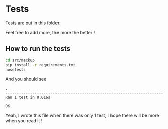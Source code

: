 # Tests

Tests are put in this folder.

Feel free to add more, the more the better !

## How to run the tests

```bash
cd src/mackup
pip install -r requirements.txt
nosetests
```

And you should see

```
.
----------------------------------------------------------------------
Ran 1 test in 0.016s

OK
```

Yeah, I wrote this file when there was only 1 test, I hope there will be more
when you read it !
